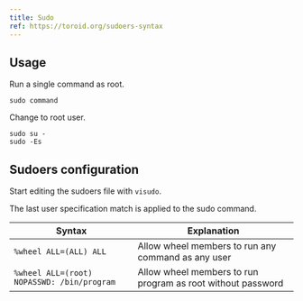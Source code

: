 ```yaml
---
title: Sudo
ref: https://toroid.org/sudoers-syntax
---
```


## Usage

Run a single command as root.

```shell
sudo command
```

Change to root user.

```shell
sudo su -
sudo -Es
```

## Sudoers configuration

Start editing the sudoers file with `visudo`.

The last user specification match is applied to the sudo command.

| Syntax | Explanation |
| --- | --- |
| `%wheel ALL=(ALL) ALL` | Allow wheel members to run any command as any user |
| `%wheel ALL=(root) NOPASSWD: /bin/program` | Allow wheel members to run program as root without password |
